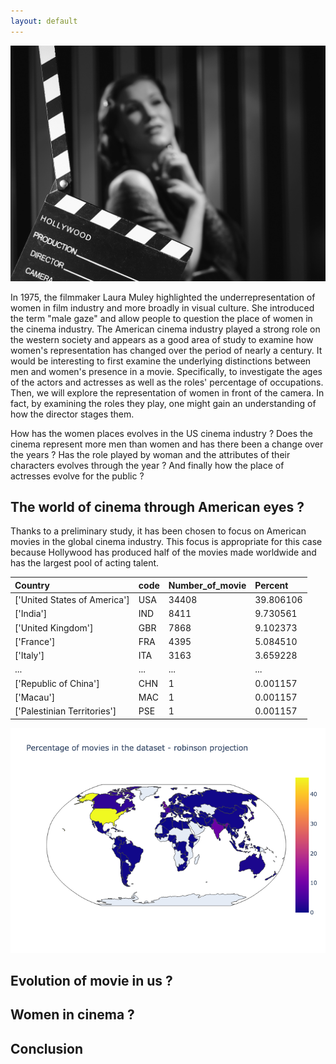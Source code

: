 ```yaml
---
layout: default
---
```

![image](/output/Intro.jpg)

In 1975, the filmmaker Laura Muley highlighted the underrepresentation of women in film industry and more broadly in visual culture. She introduced the term "male gaze" and allow people to question the place of women in the cinema industry. The American cinema industry played a strong role on the western society and appears as a good area of study to examine how women's representation has changed over the period of nearly a century. It would be interesting to first examine the underlying distinctions between men and women's presence in a movie. Specifically, to investigate the ages of the actors and actresses as well as the roles' percentage of occupations. Then, we will explore the representation of women in front of the camera. In fact, by examining the roles they play, one might gain an understanding of how the director stages them.

How has the women places evolves in the US cinema industry ? Does the cinema represent more men than women and has there been a change over the years ? Has the role played by woman and the attributes of their characters evolves through the year ? And finally how the place of actresses evolve for the public ?

## The world of cinema through American eyes ?

Thanks to a preliminary study, it has been chosen to focus on American movies in the global cinema industry. This focus is appropriate for this case because Hollywood has produced half of the movies made worldwide and has the largest pool of acting talent.

Country                      |	code |	Number_of_movie |	Percent |
|:---------------------------|:------|:-----------------|:----------|	
['United States of America'] |	USA	 | 34408	        | 39.806106	|
['India']                    |	IND  |	8411	        | 9.730561  |	
['United Kingdom']           |	GBR  |	7868	        | 9.102373  |
['France']                   |	FRA	 | 4395	            | 5.084510  |	
['Italy']                    |	ITA	 | 3163	            | 3.659228	|
...                          |	...	 | ...	            | ...	    |
['Republic of China']        |	CHN	 | 1	            | 0.001157  |	
['Macau']                    |	MAC	 | 1	            | 0.001157	|
['Palestinian Territories']  |	PSE	 | 1	            | 0.001157	|

![image](/output/world_map.png)

## Evolution of movie in us ?

## Women in cinema ?

## Conclusion




